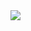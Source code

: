 <!DOCTYPE html>
<html lang="pt-br">
  <head>
    <title>Título da página</title>
    <meta charset="utf-8">
  </head>
  <body>
   <a href="https://www.lojafetiches.com.br/?utm_source=ads-superior-blog&utm_medium=ads-superior-blog&utm_campaign=ads-superior-blog" target="_top"><img src="https://cdn.awsli.com.br/404/404485/arquivos/BANNER-ADSENSE.png" /></a>
  </body>
</html>
